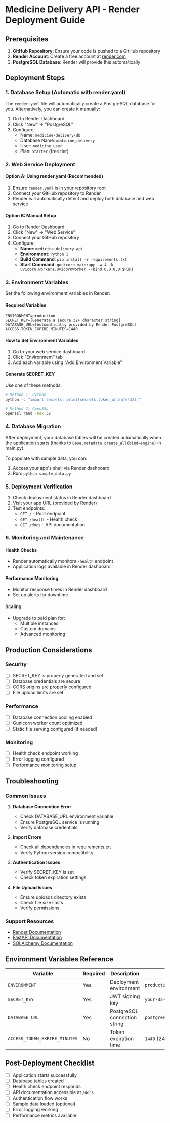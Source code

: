 # Medicine Delivery API - Render Deployment Guide

## Prerequisites

1. **GitHub Repository**: Ensure your code is pushed to a GitHub repository
2. **Render Account**: Create a free account at [render.com](https://render.com)
3. **PostgreSQL Database**: Render will provide this automatically

## Deployment Steps

### 1. Database Setup (Automatic with render.yaml)

The `render.yaml` file will automatically create a PostgreSQL database for you. Alternatively, you can create it manually:

1. Go to Render Dashboard
2. Click "New" → "PostgreSQL"
3. Configure:
   - Name: `medicine-delivery-db`
   - Database Name: `medicine_delivery`
   - User: `medicine_user`
   - Plan: `Starter` (free tier)

### 2. Web Service Deployment

#### Option A: Using render.yaml (Recommended)

1. Ensure `render.yaml` is in your repository root
2. Connect your GitHub repository to Render
3. Render will automatically detect and deploy both database and web service

#### Option B: Manual Setup

1. Go to Render Dashboard
2. Click "New" → "Web Service"
3. Connect your GitHub repository
4. Configure:
   - **Name**: `medicine-delivery-api`
   - **Environment**: `Python 3`
   - **Build Command**: `pip install -r requirements.txt`
   - **Start Command**: `gunicorn main:app -w 4 -k uvicorn.workers.UvicornWorker --bind 0.0.0.0:$PORT`

### 3. Environment Variables

Set the following environment variables in Render:

#### Required Variables
```
ENVIRONMENT=production
SECRET_KEY=[Generate a secure 32+ character string]
DATABASE_URL=[Automatically provided by Render PostgreSQL]
ACCESS_TOKEN_EXPIRE_MINUTES=1440
```

#### How to Set Environment Variables
1. Go to your web service dashboard
2. Click "Environment" tab
3. Add each variable using "Add Environment Variable"

#### Generate SECRET_KEY
Use one of these methods:
```bash
# Method 1: Python
python -c "import secrets; print(secrets.token_urlsafe(32))"

# Method 2: OpenSSL
openssl rand -hex 32
```

### 4. Database Migration

After deployment, your database tables will be created automatically when the application starts (thanks to `Base.metadata.create_all(bind=engine)` in main.py).

To populate with sample data, you can:
1. Access your app's shell via Render dashboard
2. Run: `python sample_data.py`

### 5. Deployment Verification

1. Check deployment status in Render dashboard
2. Visit your app URL (provided by Render)
3. Test endpoints:
   - `GET /` - Root endpoint
   - `GET /health` - Health check
   - `GET /docs` - API documentation

### 6. Monitoring and Maintenance

#### Health Checks
- Render automatically monitors `/health` endpoint
- Application logs available in Render dashboard

#### Performance Monitoring
- Monitor response times in Render dashboard
- Set up alerts for downtime

#### Scaling
- Upgrade to paid plan for:
  - Multiple instances
  - Custom domains
  - Advanced monitoring

## Production Considerations

### Security
- [ ] SECRET_KEY is properly generated and set
- [ ] Database credentials are secure
- [ ] CORS origins are properly configured
- [ ] File upload limits are set

### Performance
- [ ] Database connection pooling enabled
- [ ] Gunicorn worker count optimized
- [ ] Static file serving configured (if needed)

### Monitoring
- [ ] Health check endpoint working
- [ ] Error logging configured
- [ ] Performance monitoring setup

## Troubleshooting

### Common Issues

1. **Database Connection Error**
   - Check DATABASE_URL environment variable
   - Ensure PostgreSQL service is running
   - Verify database credentials

2. **Import Errors**
   - Check all dependencies in requirements.txt
   - Verify Python version compatibility

3. **Authentication Issues**
   - Verify SECRET_KEY is set
   - Check token expiration settings

4. **File Upload Issues**
   - Ensure uploads directory exists
   - Check file size limits
   - Verify permissions

### Support Resources
- [Render Documentation](https://render.com/docs)
- [FastAPI Documentation](https://fastapi.tiangolo.com/)
- [SQLAlchemy Documentation](https://docs.sqlalchemy.org/)

## Environment Variables Reference

| Variable | Required | Description | Example |
|----------|----------|-------------|---------|
| `ENVIRONMENT` | Yes | Deployment environment | `production` |
| `SECRET_KEY` | Yes | JWT signing key | `your-32-char-secret` |
| `DATABASE_URL` | Yes | PostgreSQL connection string | `postgresql://user:pass@host:port/db` |
| `ACCESS_TOKEN_EXPIRE_MINUTES` | No | Token expiration time | `1440` (24 hours) |

## Post-Deployment Checklist

- [ ] Application starts successfully
- [ ] Database tables created
- [ ] Health check endpoint responds
- [ ] API documentation accessible at `/docs`
- [ ] Authentication flow works
- [ ] Sample data loaded (optional)
- [ ] Error logging working
- [ ] Performance metrics available 